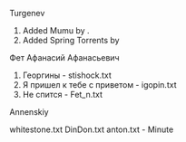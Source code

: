 Turgenev

1. Added Mumu by <pencale>.
2. Added Spring Torrents by <yemelin>

Фет Афанасий Афанасьевич

1. Георгины - stishock.txt
2. Я пришел к тебе с приветом - igopin.txt
3. Не спится - Fet_n.txt

Annenskiy

whitestone.txt
DinDon.txt
anton.txt - Minute
